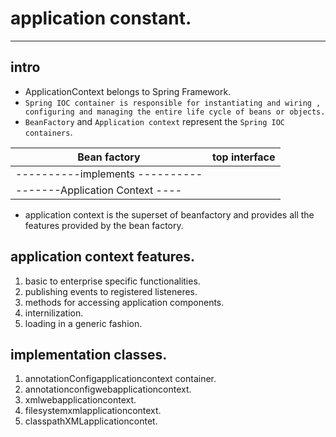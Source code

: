 # application constant.

---

## intro

- ApplicationContext belongs to Spring Framework.
- `Spring IOC container is responsible for instantiating and wiring , configuring and managing the entire life cycle of beans or objects.`
- `BeanFactory` and `Application context` represent the `Spring IOC containers`.

| Bean factory                    | top interface |
| ------------------------------- | ------------- |
| ----------implements ---------- |
| -------Application Context ---- |

- application context is the superset of beanfactory and provides all the features provided by the bean factory.

## application context features.

1. basic to enterprise specific functionalities.
2. publishing events to registered listeneres.
3. methods for accessing application components.
4. internilization.
5. loading in a generic fashion.

## implementation classes.

1. annotationConfigapplicationcontext container.
2. annotationconfigwebapplicationcontext.
3. xmlwebapplicationcontext.
4. filesystemxmlapplicationcontext.
5. classpathXMLapplicationcontet.
